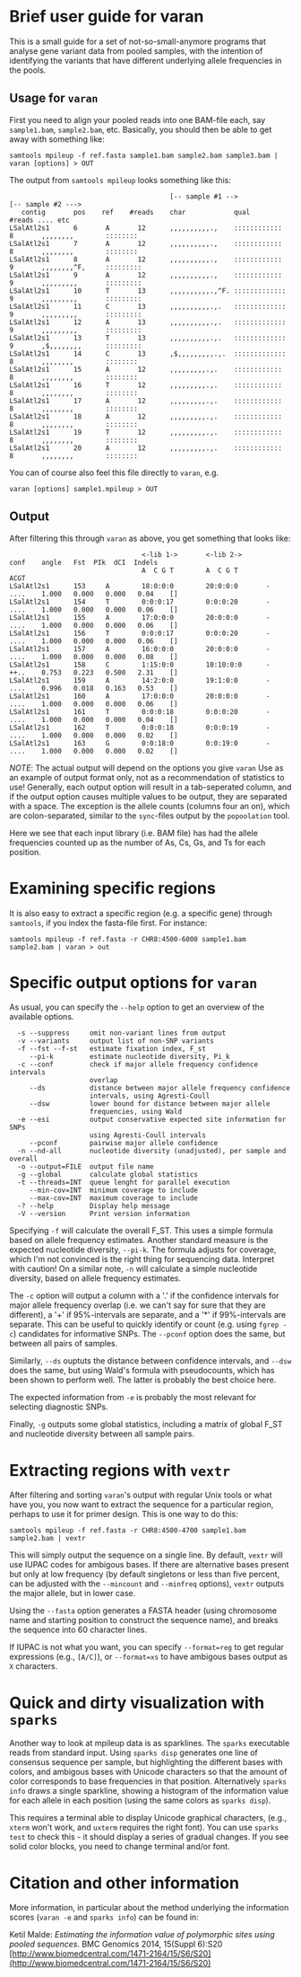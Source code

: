 # Brief user guide for varan

This is a small guide for a set of not-so-small-anymore programs that
analyse gene variant data from pooled samples, with the intention of
identifying the variants that have different underlying allele
frequencies in the pools.

## Usage for `varan`

First you need to align your pooled reads into one BAM-file each, say
`sample1.bam`, `sample2.bam`, etc.
Basically, you should then be able to get away with something like:

~~~~~~
samtools mpileup -f ref.fasta sample1.bam sample2.bam sample3.bam | varan [options] > OUT
~~~~~~

The output from `samtools mpileup` looks something like this:

~~~~~~
                                        [-- sample #1 -->               [-- sample #2 --->    
   contig       pos    ref    #reads    char            qual            #reads .... etc
LSalAtl2s1      6       A       12      ,,,,,,,,,,.,    ::::::::::::    8       ,,,,,,,,        ::::::::
LSalAtl2s1      7       A       12      ,,,,,,,,,,.,    ::::::::::::    8       ,,,,,,,,        ::::::::
LSalAtl2s1      8       A       12      ,,,,,,,,,,.,    ::::::::::::    9       ,,,,,,,,^F,     :::::::::
LSalAtl2s1      9       A       12      ,,,,,,,,,,.,    ::::::::::::    9       ,,,,,,,,,       :::::::::
LSalAtl2s1      10      T       13      ,,,,,,,,,,.,^F. :::::::::::::   9       ,,,,,,,,,       :::::::::
LSalAtl2s1      11      C       13      ,,,,,,,,,,.,.   :::::::::::::   9       ,,,,,,,,,       :::::::::
LSalAtl2s1      12      A       13      ,,,,,,,,,,.,.   :::::::::::::   9       ,,,,,,,,,       :::::::::
LSalAtl2s1      13      T       13      ,,,,,,,,,,.,.   :::::::::::::   9       ,$,,,,,,,,      :::::::::
LSalAtl2s1      14      C       13      ,$,,,,,,,,,.,.  :::::::::::::   8       ,,,,,,,,        ::::::::
LSalAtl2s1      15      A       12      ,,,,,,,,,.,.    ::::::::::::    8       ,,,,,,,,        ::::::::
LSalAtl2s1      16      T       12      ,,,,,,,,,.,.    ::::::::::::    8       ,,,,,,,,        ::::::::
LSalAtl2s1      17      A       12      ,,,,,,,,,.,.    ::::::::::::    8       ,,,,,,,,        ::::::::
LSalAtl2s1      18      A       12      ,,,,,,,,,.,.    ::::::::::::    8       ,,,,,,,,        ::::::::
LSalAtl2s1      19      T       12      ,,,,,,,,,.,.    ::::::::::::    8       ,,,,,,,,        ::::::::
LSalAtl2s1      20      A       12      ,,,,,,,,,.,.    ::::::::::::    8       ,,,,,,,,        ::::::::
~~~~~~

You can of course also feel this file directly to `varan`, e.g.

~~~~~~
varan [options] sample1.mpileup > OUT
~~~~~~

## Output

After filtering this through `varan` as above, you get something that
looks like:

~~~~~~
                                 <-lib 1->       <-lib 2->              conf    angle   Fst  PIk  dCI  Indels
                                 A  C G T        A  C G T               ACGT    
LSalAtl2s1      153     A        18:0:0:0        20:0:0:0       -       ....    1.000   0.000   0.000   0.04    []
LSalAtl2s1      154     T        0:0:0:17        0:0:0:20       -       ....    1.000   0.000   0.000   0.06    []
LSalAtl2s1      155     A        17:0:0:0        20:0:0:0       -       ....    1.000   0.000   0.000   0.06    []
LSalAtl2s1      156     T        0:0:0:17        0:0:0:20       -       ....    1.000   0.000   0.000   0.06    []
LSalAtl2s1      157     A        16:0:0:0        20:0:0:0       -       ....    1.000   0.000   0.000   0.08    []
LSalAtl2s1      158     C        1:15:0:0        10:10:0:0      -       ++..    0.753   0.223   0.500   2.31    []
LSalAtl2s1      159     A        14:2:0:0        19:1:0:0       -       ....    0.996   0.018   0.163   0.53    []
LSalAtl2s1      160     A        17:0:0:0        20:0:0:0       -       ....    1.000   0.000   0.000   0.06    []
LSalAtl2s1      161     T        0:0:0:18        0:0:0:20       -       ....    1.000   0.000   0.000   0.04    []
LSalAtl2s1      162     T        0:0:0:18        0:0:0:19       -       ....    1.000   0.000   0.000   0.02    []
LSalAtl2s1      163     G        0:0:18:0        0:0:19:0       -       ....    1.000   0.000   0.000   0.02    []

~~~~~~

*NOTE*: The actual output will depend on the options you give `varan`
Use as an example of output format only, not as a recommendation of
statistics to use!  Generally, each output option will result in a
tab-seperated column, and if the output option causes multiple values
to be output, they are separated with a space.  The exception is the
allele counts (columns four an on), which are colon-separated, similar
to the `sync`-files output by the `popoolation` tool.

Here we see that each input library (i.e. BAM file) has had the allele frequencies counted
up as the number of As, Cs, Gs, and Ts for each position.

# Examining specific regions

It is also easy to extract a specific region (e.g. a specific gene)
through `samtools`, if you index the fasta-file first.  For instance:

    samtools mpileup -f ref.fasta -r CHR8:4500-6000 sample1.bam sample2.bam | varan > out

# Specific output options for `varan`

As usual, you can specify the `--help` option to get an overview of
the available options.

~~~~~~
  -s --suppress     omit non-variant lines from output
  -v --variants     output list of non-SNP variants
  -f --fst --f-st   estimate fixation index, F_st
     --pi-k         estimate nucleotide diversity, Pi_k
  -c --conf         check if major allele frequency confidence intervals
                    overlap
     --ds           distance between major allele frequency confidence
                    intervals, using Agresti-Coull
     --dsw          lower bound for distance between major allele
                    frequencies, using Wald
  -e --esi          output conservative expected site information for SNPs
                    using Agresti-Coull intervals
     --pconf        pairwise major allele confidence
  -n --nd-all       nucleotide diversity (unadjusted), per sample and overall
  -o --output=FILE  output file name
  -g --global       calculate global statistics
  -t --threads=INT  queue lenght for parallel execution
     --min-cov=INT  minimum coverage to include
     --max-cov=INT  maximum coverage to include
  -? --help         Display help message
  -V --version      Print version information
~~~~~~

Specifying `-f` will calculate the overall F_ST.  This uses a simple
formula based on allele frequency estimates.  Another standard measure
is the expected nucleotide diversity, `--pi-k`.  The formula adjusts
for coverage, which I'm not convinced is the right thing for
sequencing data.  Interpret with caution!  On a similar note, `-n`
will calculate a simple nucleotide diversity, based on allele
frequency estimates.

The `-c` option will output a column with a '.' if the confidence
intervals for major allele frequency overlap (i.e. we can't say for
sure that they are different), a '+' if 95%-intervals are separate,
and a '*' if 99%-intervals are separate.  This can be useful to
quickly identify or count (e.g. using `fgrep -c`) candidates for
informative SNPs.  The `--pconf` option does the same, but between all
pairs of samples.

Similarly, `--ds` ouptuts the distance between confidence intervals,
and `--dsw` does the same, but using Wald's formula with pseudocounts,
which has been shown to perform well.  The latter is probably the best
choice here.

The expected information from `-e` is probably the most relevant for
selecting diagnostic SNPs.

Finally, `-g` outputs some global statistics, including a matrix of
global F_ST and nucleotide diversity between all sample pairs.

# Extracting regions with `vextr`

After filtering and sorting `varan`'s output with regular Unix tools
or what have you, you now want to extract the sequence for a
particular region, perhaps to use it for primer design.  This is one
way to do this:

    samtools mpileup -f ref.fasta -r CHR8:4500-4700 sample1.bam sample2.bam | vextr

This will simply output the sequence on a single line.  By default,
`vextr` will use IUPAC codes for ambigous bases.  If there are alternative
bases present but only at low frequency (by default singletons or less
than five percent, can be adjusted with the `--mincount` and
`--minfreq` options), `vextr` outputs the major allele, but in lower
case.

Using the `--fasta` option generates a FASTA header (using chromosome
name and starting position to construct the sequence name), and breaks
the sequence into 60 character lines.

If IUPAC is not what you want, you can specify `--format=reg` to get
regular expressions (e.g., `[A/C]`), or `--format=xs` to have ambigous
bases output as `X` characters.

# Quick and dirty visualization with `sparks`

Another way to look at mpileup data is as sparklines.  The `sparks`
executable reads from standard input.  Using `sparks disp` generates
one line of consensus sequence per sample, but highlighting the
different bases with colors, and ambigous bases with Unicode
characters so that the amount of color corresponds to base frequencies
in that position.  Alternatively `sparks info` draws a single
sparkline, showing a histogram of the information value for each
allele in each position (using the same colors as `sparks disp`).

This requires a terminal able to display Unicode graphical characters,
(e.g., `xterm` won't work, and `uxterm` requires the right font). You
can use `sparks test` to check this - it should display a series of
gradual changes.  If you see solid color blocks, you need to change
terminal and/or font.

# Citation and other information

More information, in particular about the method underlying the
information scores (`varan -e` and `sparks info`) can be found in:

Ketil Malde: _Estimating the information value of polymorphic sites using pooled sequences_.
BMC Genomics 2014, 15(Suppl 6):S20
[http://www.biomedcentral.com/1471-2164/15/S6/S20](http://www.biomedcentral.com/1471-2164/15/S6/S20)




